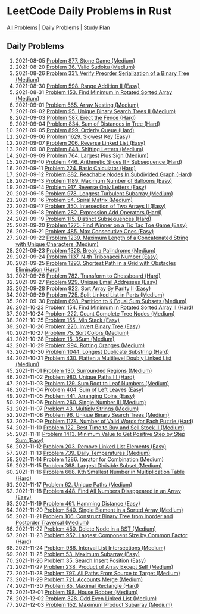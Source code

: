 LeetCode Daily Problems in Rust
===============================

[All Problems](README.md) | Daily Problems | [Study Plan](STUDY_PLAN.md)

Daily Problems
--------------

1. 2021-08-05 [Problem 877. Stone Game (Medium)](problem_0877/)
2. 2021-08-20 [Problem 36. Valid Sudoku (Medium)](problem_0036/)
3. 2021-08-26 [Problem 331. Verify Preorder Serialization of a Binary Tree (Medium)](problem_0331/)
4. 2021-08-30 [Problem 598. Range Addition II (Easy)](problem_0598/)
5. 2021-08-31 [Problem 153. Find Minimum in Rotated Sorted Array (Medium)](problem_0153/)
6. 2021-09-01 [Problem 565. Array Nesting (Medium)](problem_0565/)
7. 2021-09-02 [Problem 95. Unique Binary Search Trees II (Medium)](problem_0095/)
8. 2021-09-03 [Problem 587. Erect the Fence (Hard)](problem_0587/)
9. 2021-09-04 [Problem 834. Sum of Distances in Tree (Hard)](problem_0834/)
10. 2021-09-05 [Problem 899. Orderly Queue (Hard)](problem_0899/)
11. 2021-09-06 [Problem 1629. Slowest Key (Easy)](problem_1629/)
12. 2021-09-07 [Problem 206. Reverse Linked List (Easy)](problem_0206/)
13. 2021-09-08 [Problem 848. Shifting Letters (Medium)](problem_0848/)
14. 2021-09-09 [Problem 764. Largest Plus Sign (Medium)](problem_0764/)
15. 2021-09-10 [Problem 446. Arithmetic Slices II - Subsequence (Hard)](problem_0446/)
16. 2021-09-11 [Problem 224. Basic Calculator (Hard)](problem_0224/)
17. 2021-09-12 [Problem 882. Reachable Nodes In Subdivided Graph (Hard)](problem_0882/)
18. 2021-09-13 [Problem 1189. Maximum Number of Balloons (Easy)](problem_1189/)
19. 2021-09-14 [Problem 917. Reverse Only Letters (Easy)](problem_0917/)
20. 2021-09-15 [Problem 978. Longest Turbulent Subarray (Medium)](problem_0978/)
21. 2021-09-16 [Problem 54. Spiral Matrix (Medium)](problem_0054/)
22. 2021-09-17 [Problem 350. Intersection of Two Arrays II (Easy)](problem_0350/)
23. 2021-09-18 [Problem 282. Expression Add Operators (Hard)](problem_0282/)
24. 2021-09-19 [Problem 115. Distinct Subsequences (Hard)](problem_0115/)
25. 2021-09-20 [Problem 1275. Find Winner on a Tic Tac Toe Game (Easy)](problem_1275/)
26. 2021-09-21 [Problem 485. Max Consecutive Ones (Easy)](problem_0485/)
27. 2021-09-22 [Problem 1239. Maximum Length of a Concatenated String with Unique Characters (Medium)](problem_1239/)
28. 2021-09-23 [Problem 1328. Break a Palindrome (Medium)](problem_1328/)
29. 2021-09-24 [Problem 1137. N-th Tribonacci Number (Easy)](problem_1137/)
30. 2021-09-25 [Problem 1293. Shortest Path in a Grid with Obstacles Elimination (Hard)](problem_1293/)
31. 2021-09-26 [Problem 782. Transform to Chessboard (Hard)](problem_0782/)
32. 2021-09-27 [Problem 929. Unique Email Addresses (Easy)](problem_0929/)
33. 2021-09-28 [Problem 922. Sort Array By Parity II (Easy)](problem_0922/)
34. 2021-09-29 [Problem 725. Split Linked List in Parts (Medium)](problem_0725/)
35. 2021-09-30 [Problem 698. Partition to K Equal Sum Subsets (Medium)](problem_0698/)
36. 2021-10-23 [Problem 154. Find Minimum in Rotated Sorted Array II (Hard)](problem_0154/)
37. 2021-10-24 [Problem 222. Count Complete Tree Nodes (Medium)](problem_0222/)
38. 2021-10-25 [Problem 155. Min Stack (Easy)](problem_0155/)
39. 2021-10-26 [Problem 226. Invert Binary Tree (Easy)](problem_0226/)
40. 2021-10-27 [Problem 75. Sort Colors (Medium)](problem_0075/)
41. 2021-10-28 [Problem 15. 3Sum (Medium)](problem_0015/)
42. 2021-10-29 [Problem 994. Rotting Oranges (Medium)](problem_0994/)
43. 2021-10-30 [Problem 1044. Longest Duplicate Substring (Hard)](problem_1044/)
44. 2021-10-31 [Problem 430. Flatten a Multilevel Doubly Linked List (Medium)](problem_0430/)
45. 2021-11-01 [Problem 130. Surrounded Regions (Medium)](problem_0130/)
46. 2021-11-02 [Problem 980. Unique Paths III (Hard)](problem_0980/)
47. 2021-11-03 [Problem 129. Sum Root to Leaf Numbers (Medium)](problem_0129/)
48. 2021-11-04 [Problem 404. Sum of Left Leaves (Easy)](problem_0404/)
49. 2021-11-05 [Problem 441. Arranging Coins (Easy)](problem_0441/)
50. 2021-11-06 [Problem 260. Single Number III (Medium)](problem_0260/)
51. 2021-11-07 [Problem 43. Multiply Strings (Medium)](problem_0043/)
52. 2021-11-08 [Problem 96. Unique Binary Search Trees (Medium)](problem_0096/)
53. 2021-11-09 [Problem 1178. Number of Valid Words for Each Puzzle (Hard)](problem_1178/)
54. 2021-11-10 [Problem 122. Best Time to Buy and Sell Stock II (Medium)](problem_0122/)
55. 2021-11-11 [Problem 1413. Minimum Value to Get Positive Step by Step Sum (Easy)](problem_1413/)
56. 2021-11-12 [Problem 203. Remove Linked List Elements (Easy)](problem_0203/)
57. 2021-11-13 [Problem 739. Daily Temperatures (Medium)](problem_0739/)
58. 2021-11-14 [Problem 1286. Iterator for Combination (Medium)](problem_1286/)
59. 2021-11-15 [Problem 368. Largest Divisible Subset (Medium)](problem_0368/)
60. 2021-11-16 [Problem 668. Kth Smallest Number in Multiplication Table (Hard)](problem_0668/)
61. 2021-11-17 [Problem 62. Unique Paths (Medium)](problem_0062/)
62. 2021-11-18 [Problem 448. Find All Numbers Disappeared in an Array (Easy)](problem_0448/)
63. 2021-11-19 [Problem 461. Hamming Distance (Easy)](problem_0461/)
64. 2021-11-20 [Problem 540. Single Element in a Sorted Array (Medium)](problem_0540/)
65. 2021-11-21 [Problem 106. Construct Binary Tree from Inorder and Postorder Traversal (Medium)](problem_0106/)
66. 2021-11-22 [Problem 450. Delete Node in a BST (Medium)](problem_0450/)
67. 2021-11-23 [Problem 952. Largest Component Size by Common Factor (Hard)](problem_0952/)
68. 2021-11-24 [Problem 986. Interval List Intersections (Medium)](problem_0986/)
69. 2021-11-25 [Problem 53. Maximum Subarray (Easy)](problem_0053/)
70. 2021-11-26 [Problem 35. Search Insert Position (Easy)](problem_0035/)
71. 2021-11-27 [Problem 238. Product of Array Except Self (Medium)](problem_0238/)
72. 2021-11-28 [Problem 797. All Paths From Source to Target (Medium)](problem_0797/)
73. 2021-11-29 [Problem 721. Accounts Merge (Medium)](problem_0721/)
74. 2021-11-30 [Problem 85. Maximal Rectangle (Hard)](problem_0085/)
75. 2021-12-01 [Problem 198. House Robber (Medium)](problem_0198/)
76. 2021-12-02 [Problem 328. Odd Even Linked List (Medium)](problem_0328/)
77. 2021-12-03 [Problem 152. Maximum Product Subarray (Medium)](problem_0152/)
